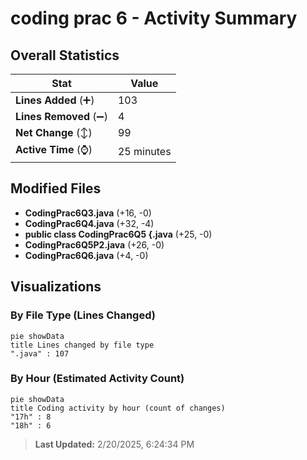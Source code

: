 # coding prac 6 - Activity Summary 

## Overall Statistics

| Stat                   | Value                                                             |
| ---------------------- | ----------------------------------------------------------------- |
| **Lines Added** (➕)   | 103                                          |
| **Lines Removed** (➖) | 4                                        |
| **Net Change** (↕)    | 99                |
| **Active Time** (⌚)   | 25 minutes |


## Modified Files
- **CodingPrac6Q3.java** (+16, -0)
- **CodingPrac6Q4.java** (+32, -4)
- **public class CodingPrac6Q5 {.java** (+25, -0)
- **CodingPrac6Q5P2.java** (+26, -0)
- **CodingPrac6Q6.java** (+4, -0)

## Visualizations

### By File Type (Lines Changed)

```mermaid
pie showData
title Lines changed by file type
".java" : 107
```

### By Hour (Estimated Activity Count)

```mermaid
pie showData
title Coding activity by hour (count of changes)
"17h" : 8
"18h" : 6
```


> **Last Updated:** 2/20/2025, 6:24:34 PM